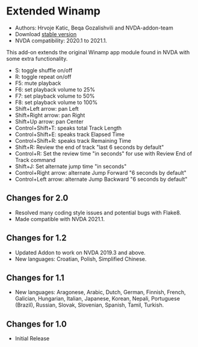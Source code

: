 # Extended Winamp

* Authors: Hrvoje Katic, Beqa Gozalishvili and NVDA-addon-team
* Download [stable version][1]
* NVDA compatibility: 2020.1 to 2021.1.

This add-on extends the original Winamp app module found in NVDA with some extra functionality.

* S: toggle shuffle on/off
* R: toggle repeat on/off
* F5: mute playback
* F6: set playback volume to 25%
* F7: set playback volume to 50%
* F8: set playback volume to 100%
* Shift+Left arrow: pan Left
* Shift+Right arrow: pan Right
* Shift+Up arrow: pan Center
* Control+Shift+T: speaks total Track Length
* Control+Shift+E: speaks track Elapsed Time
* Control+Shift+R: speaks track Remaining Time
* Shift+R: Review the end of track "last 6 seconds by default"
* Control+R: Set the review time "in seconds" for use with Review End of Track command
* Shift+J: Set alternate jump time "in seconds"
* Control+Right arrow: alternate Jump Forward "6 seconds by default"
* Control+Left arrow: alternate Jump Backward "6 seconds by default"

## Changes for 2.0

* Resolved many coding style issues and potential bugs with Flake8.
* Made compatible with NVDA 2021.1.

## Changes for 1.2

* Updated Addon to work on NVDA 2019.3 and above.
* New languages: Croatian, Polish, Simplified Chinese.

## Changes for 1.1

* New languages: Aragonese, Arabic, Dutch, German, Finnish, French, Galician, Hungarian, Italian, Japanese, Korean, Nepali, Portuguese (Brazil), Russian, Slovak, Slovenian, Spanish, Tamil, Turkish.

## Changes for 1.0

* Initial Release

[1]: https://addons.nvda-project.org/files/get.php?file=ew
